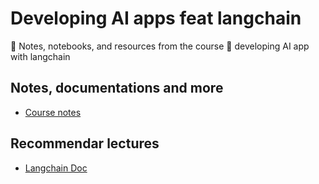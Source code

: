 # Developing AI apps feat langchain
📖 Notes, notebooks, and resources from the course 👾  developing AI app with langchain

## Notes, documentations and more
* [Course notes](https://pentagonal-algebra-f70.notion.site/Curso-de-Desarrollo-de-Aplicaciones-de-IA-con-LangChain-Chatbots-b37b219e9a0d4fe4b34e28153db4e755)

## Recommendar lectures
* [Langchain Doc](https://docs.langchain.com/docs/)
